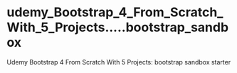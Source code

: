 # udemy_Bootstrap_4_From_Scratch_With_5_Projects.....bootstrap_sandbox
Udemy Bootstrap 4 From Scratch With 5 Projects: bootstrap sandbox starter
